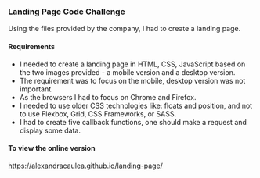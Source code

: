 ### Landing Page Code Challenge

Using the files provided by the company, I had to create a landing page.

#### Requirements

- I needed to create a landing page in HTML, CSS, JavaScript based on the two images provided - a mobile version and a desktop version.
- The requirement was to focus on the mobile, desktop version was not important.
- As the browsers I had to focus on Chrome and Firefox.
- I needed to use older CSS technologies like: floats and position, and not to use Flexbox, Grid, CSS Frameworks, or SASS.
- I had to create five callback functions, one should make a request and display some data.

#### To view the online version

https://alexandracaulea.github.io/landing-page/

